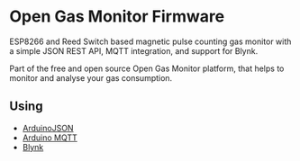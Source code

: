 # Open Gas Monitor Firmware

ESP8266 and Reed Switch based magnetic pulse counting gas monitor with a simple JSON REST API, MQTT integration, and support for Blynk.

Part of the free and open source Open Gas Monitor platform, that helps to monitor and analyse your gas consumption.

## Using
- [ArduinoJSON](https://github.com/bblanchon/ArduinoJson)
- [Arduino MQTT](https://github.com/256dpi/arduino-mqtt)
- [Blynk](https://github.com/blynkkk/blynk-library)